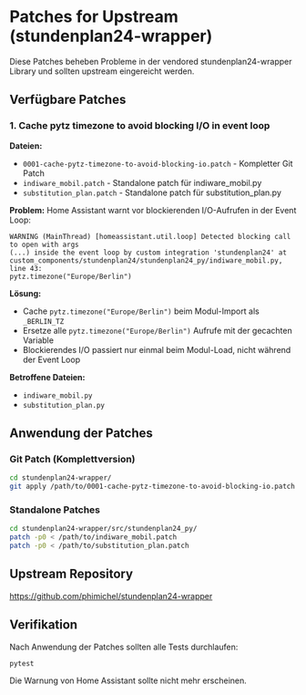 # Patches for Upstream (stundenplan24-wrapper)

Diese Patches beheben Probleme in der vendored stundenplan24-wrapper Library und sollten upstream eingereicht werden.

## Verfügbare Patches

### 1. Cache pytz timezone to avoid blocking I/O in event loop

**Dateien:**
- `0001-cache-pytz-timezone-to-avoid-blocking-io.patch` - Kompletter Git Patch
- `indiware_mobil.patch` - Standalone patch für indiware_mobil.py
- `substitution_plan.patch` - Standalone patch für substitution_plan.py

**Problem:**
Home Assistant warnt vor blockierenden I/O-Aufrufen in der Event Loop:
```
WARNING (MainThread) [homeassistant.util.loop] Detected blocking call to open with args
(...) inside the event loop by custom integration 'stundenplan24' at
custom_components/stundenplan24/stundenplan24_py/indiware_mobil.py, line 43:
pytz.timezone("Europe/Berlin")
```

**Lösung:**
- Cache `pytz.timezone("Europe/Berlin")` beim Modul-Import als `_BERLIN_TZ`
- Ersetze alle `pytz.timezone("Europe/Berlin")` Aufrufe mit der gecachten Variable
- Blockierendes I/O passiert nur einmal beim Modul-Load, nicht während der Event Loop

**Betroffene Dateien:**
- `indiware_mobil.py`
- `substitution_plan.py`

## Anwendung der Patches

### Git Patch (Komplettversion)
```bash
cd stundenplan24-wrapper/
git apply /path/to/0001-cache-pytz-timezone-to-avoid-blocking-io.patch
```

### Standalone Patches
```bash
cd stundenplan24-wrapper/src/stundenplan24_py/
patch -p0 < /path/to/indiware_mobil.patch
patch -p0 < /path/to/substitution_plan.patch
```

## Upstream Repository

https://github.com/phimichel/stundenplan24-wrapper

## Verifikation

Nach Anwendung der Patches sollten alle Tests durchlaufen:
```bash
pytest
```

Die Warnung von Home Assistant sollte nicht mehr erscheinen.
